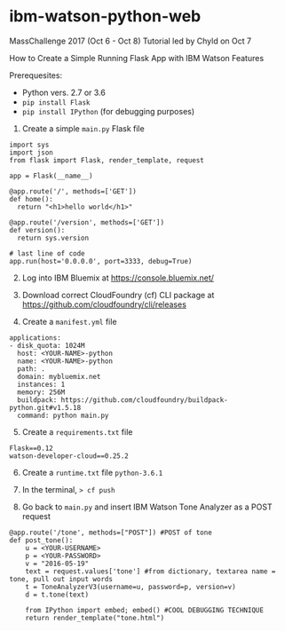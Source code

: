 # ibm-watson-python-web
MassChallenge 2017 (Oct 6 - Oct 8) 
Tutorial led by Chyld on Oct 7

How to Create a Simple Running Flask App with IBM Watson Features

Prerequesites: 
- Python vers. 2.7 or 3.6
- `pip install Flask`
- `pip install IPython` (for debugging purposes)

1. Create a simple `main.py` Flask file 
```
import sys
import json
from flask import Flask, render_template, request

app = Flask(__name__)

@app.route('/', methods=['GET'])
def home():
  return "<h1>hello world</h1>"

@app.route('/version', methods=['GET'])
def version():
  return sys.version

# last line of code
app.run(host='0.0.0.0', port=3333, debug=True)
```

2. Log into IBM Bluemix at https://console.bluemix.net/

3. Download correct CloudFoundry (cf) CLI package at https://github.com/cloudfoundry/cli/releases

4. Create a `manifest.yml` file

```
applications:
- disk_quota: 1024M
  host: <YOUR-NAME>-python
  name: <YOUR-NAME>-python
  path: .
  domain: mybluemix.net
  instances: 1
  memory: 256M
  buildpack: https://github.com/cloudfoundry/buildpack-python.git#v1.5.18
  command: python main.py
```

5. Create a `requirements.txt` file

```
Flask==0.12
watson-developer-cloud==0.25.2
```

6. Create a `runtime.txt` file
`python-3.6.1`

7. In the terminal, `> cf push`

8. Go back to `main.py` and insert IBM Watson Tone Analyzer as a POST request

```
@app.route('/tone', methods=["POST"]) #POST of tone
def post_tone():
	u = <YOUR-USERNAME>
	p = <YOUR-PASSWORD>
	v = "2016-05-19"
	text = request.values['tone'] #from dictionary, textarea name = tone, pull out input words
	t = ToneAnalyzerV3(username=u, password=p, version=v)
	d = t.tone(text)
	
	from IPython import embed; embed() #COOL DEBUGGING TECHNIQUE
	return render_template("tone.html")
  ```
